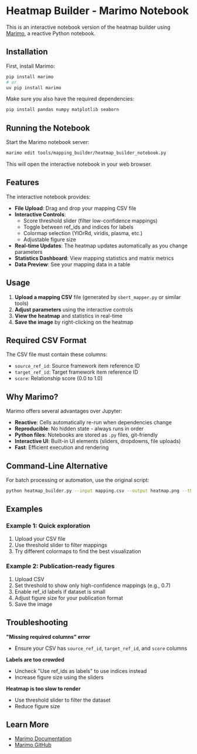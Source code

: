 # Heatmap Builder - Marimo Notebook

This is an interactive notebook version of the heatmap builder using [Marimo](https://marimo.io), a reactive Python notebook.

## Installation

First, install Marimo:

```bash
pip install marimo
# or
uv pip install marimo
```

Make sure you also have the required dependencies:

```bash
pip install pandas numpy matplotlib seaborn
```

## Running the Notebook

Start the Marimo notebook server:

```bash
marimo edit tools/mapping_builder/heatmap_builder_notebook.py
```

This will open the interactive notebook in your web browser.

## Features

The interactive notebook provides:

- **File Upload**: Drag and drop your mapping CSV file
- **Interactive Controls**:
  - Score threshold slider (filter low-confidence mappings)
  - Toggle between ref_ids and indices for labels
  - Colormap selection (YlOrRd, viridis, plasma, etc.)
  - Adjustable figure size
- **Real-time Updates**: The heatmap updates automatically as you change parameters
- **Statistics Dashboard**: View mapping statistics and matrix metrics
- **Data Preview**: See your mapping data in a table

## Usage

1. **Upload a mapping CSV** file (generated by `sbert_mapper.py` or similar tools)
2. **Adjust parameters** using the interactive controls
3. **View the heatmap** and statistics in real-time
4. **Save the image** by right-clicking on the heatmap

## Required CSV Format

The CSV file must contain these columns:
- `source_ref_id`: Source framework item reference ID
- `target_ref_id`: Target framework item reference ID
- `score`: Relationship score (0.0 to 1.0)

## Why Marimo?

Marimo offers several advantages over Jupyter:

- **Reactive**: Cells automatically re-run when dependencies change
- **Reproducible**: No hidden state - always runs in order
- **Python files**: Notebooks are stored as `.py` files, git-friendly
- **Interactive UI**: Built-in UI elements (sliders, dropdowns, file uploads)
- **Fast**: Efficient execution and rendering

## Command-Line Alternative

For batch processing or automation, use the original script:

```bash
python heatmap_builder.py --input mapping.csv --output heatmap.png --threshold 0.5
```

## Examples

### Example 1: Quick exploration
1. Upload your CSV file
2. Use threshold slider to filter mappings
3. Try different colormaps to find the best visualization

### Example 2: Publication-ready figures
1. Upload CSV
2. Set threshold to show only high-confidence mappings (e.g., 0.7)
3. Enable ref_id labels if dataset is small
4. Adjust figure size for your publication format
5. Save the image

## Troubleshooting

**"Missing required columns" error**
- Ensure your CSV has `source_ref_id`, `target_ref_id`, and `score` columns

**Labels are too crowded**
- Uncheck "Use ref_ids as labels" to use indices instead
- Increase figure size using the sliders

**Heatmap is too slow to render**
- Use threshold slider to filter the dataset
- Reduce figure size

## Learn More

- [Marimo Documentation](https://docs.marimo.io)
- [Marimo GitHub](https://github.com/marimo-team/marimo)

